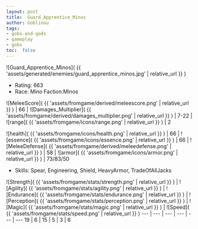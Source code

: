 ```yaml
---
layout: post
title:  Guard_Apprentice_Minos
author: Goblinou
tags:
- gobs-and-gods
- gameplay
- gobs
toc:  false
---
```


![Guard_Apprentice_Minos]( {{ 'assets/generated/enemies/guard_apprentice_minos.jpg' | relative_url }} )
- Rating: 663
- Race: Mino  Faction:Minos

![MeleeScore]( {{ 'assets/fromgame/derived/meleescore.png' | relative_url }} ) | 66 | ![Damages_Multiplier]( {{ 'assets/fromgame/derived/damages_multiplier.png' | relative_url }} ) | 7-22 | ![range]( {{ 'assets/fromgame/icons/range.png' | relative_url }} ) | 2


![health]( {{ 'assets/fromgame/icons/health.png' | relative_url }} ) | 66 | ![essence]( {{ 'assets/fromgame/icons/essence.png' | relative_url }} ) | 66 | ![MeleeDefense]( {{ 'assets/fromgame/derived/meleedefense.png' | relative_url }} ) | 58 | ![armor]( {{ 'assets/fromgame/icons/armor.png' | relative_url }} ) | 73/83/50

* Skills: Spear, Engineering, Shield, HeavyArmor, TradeOfAllJacks

![Strength]( {{ 'assets/fromgame/stats/strength.png' | relative_url }} ) | ![Agility]( {{ 'assets/fromgame/stats/agility.png' | relative_url }} ) | ![Endurance]( {{ 'assets/fromgame/stats/endurance.png' | relative_url }} ) | ![Perception]( {{ 'assets/fromgame/stats/perception.png' | relative_url }} ) | ![Magic]( {{ 'assets/fromgame/stats/magic.png' | relative_url }} ) | ![Speed]( {{ 'assets/fromgame/stats/speed.png' | relative_url }} )
--- | --- | --- | --- | --- | ---
19 | 6 | 15 | 5 | 3 | 6
